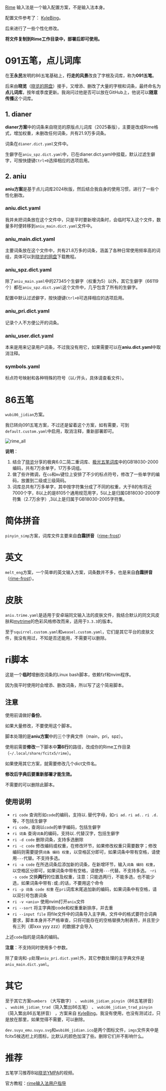 [Rime](https://rime.im/) 输入法是一个输入配置方案，不是输入法本身。

配置文件参考了： [KyleBing](https://github.com/KyleBing/wubi-jidan-dict)。

后来进行了一些个性化修改。

**将文件复制到Rime工作目录中，部署后即可使用。**

# 091五笔，点儿词库

在**王永民**发明的86五笔基础上，**行走的风景**改良了字根及词库，称为**091五笔**。

后来由**晓览**（[晓览的网盘](http://gaokuan.ysepan.com/)）接手，又增添、删改了大量的字根和词条，最终命名为**点儿词库**，按年或季度更新。我询问过他是否可以放在GitHub上，他说可以**随意传播**这个词库。

## 1. dianer

**dianer方案**中的词条来自晓览的原版点儿词库（2025春版），主要是改成Rime格式，增加权重，未删改任何词条，共有21.9万多词条。

词条在`dianer.dict.yaml`文件中。

生僻字在`aniu_spz.dict.yaml`中，已在dianer.dict.yaml中挂载，默认过滤生僻字，可按快捷键`Ctrl+0`选择相应的选项启用。

## 2. aniu
**aniu方案**是基于点儿词库2024秋版，然后结合我自身的使用习惯，进行了一些个性化删改。

### aniu.dict.yaml
我并未把词条放在这个文件中，只是平时要新增词条时，会临时写入这个文件，数量多时便转移到`aniu_main.dict.yaml`文件中。

### aniu_main.dict.yaml
主要词条放在这个文件中，共有21.8万多的词条，涵盖了各种日常使用频率高的词组，具体可以到[晓览的网盘](http://gaokuan.ysepan.com/)下载教程。

### aniu_spz.dict.yaml
除了`aniu_main.yaml`中的27345个生僻字（权重为5）以外，其它生僻字（66119个）都在`aniu_spz.dict.yaml`这个文件中，几乎包含了所有的生僻字。

配置中默认过滤僻字，按快捷键`Ctrl+0`可选择相应的选项启用。

### aniu_pri.dict.yaml
记录个人不方便公开的词条。

### aniu_user.dict.yaml
本来是用来记录用户词条，不过我没有用它，如果需要可以在**aniu.dict.yaml**中取消注释。

### symbols.yaml
标点符号映射和各种特殊的符号（以`/`开头，具体请查看文件）。

# 86五笔
`wubi86_jidian`方案。

我已转向091五笔方案，不过还是留着这个方案，如有需要，可到`default.custom.yaml`中启用，取消注释，重新部署即可。

![rime_all](https://github.com/KyleBing/rime-wubi86-jidian/assets/12215982/710c7e80-1660-48f1-bcc5-157c6bd3f662)

**说明**：
1. 结合了[晓览](http://gaokuan.ysepan.com/)分享的极爽6.0二简二重词库、[极光五笔词库](https://gitee.com/jack2583/wubi-tables.git)中的GB18030-2000编码，共有7万余单字，17万多词组。
2. 做了些许微调，在`co`和`mv`键位上安排了不少的标点符号，修改了一些单字的编码，放置到二级或三级简码。
3. 词库总共有7万多单字，其中按字符集分成了不同的权重，大于8的有将近7000个字，8以上的是8105个通用规范用字，5以上是归属GB18030-2000字符集（2.7万余字）,3以上是归属于GB18030-2005字符集。

 # 简体拼音
 `pinyin_simp`方案，词库文件主要来自**白霜拼音**（[rime-frost](https://github.com/gaboolic/rime-frost)）

 # 英文
 `melt_eng`方案，一个简单的英文输入方案，词条数并不多，也是来自**白霜拼音**（[rime-frost](https://github.com/gaboolic/rime-frost)）。

 # 皮肤
 `aniu.trime.yaml`是适用于安卓端同文输入法的皮肤文件，我结合默认的同文风皮肤和[mytrime](https://github.com/chwt163/mytrime)的色彩风格修改而来，适用于`3.3.3`的版本。

 至于`squirrel.custom.yaml`和`weasel.custom.yaml`，它们是其它平台的皮肤文件，我没有用过，不知是否还能用，不需要可以删除。

 # ri脚本
 这是一个**临时**增删改词条的Linux bash脚本，依赖fzf和nvim程序。

 因为我平时使用时会增添、删改词条，所以写了这个简易脚本。
 
 ## 注意
 使用前请做好**备份**。

 如果大量修改，不要使用这个脚本。

 脚本处理的是**aniu方案**中的三个字典文件（main，pri，spz）。

 使用前需要**修改**一下脚本中**第6行**的路径，改成你的Rime工作目录（`~/.local/share/fcitx5/rime`）。

 如果使用其它方案，就需要修改几个dict文件名。

 **修改后字典后要重新部署才能生效。**

 不需要的可以删除此脚本。

 ## 使用说明
 
- `ri code`         查询形如`code`的编码，支持以`.`替代字母，如`ri ad.`  `ri ad..`  `ri .d.`等，不包括生僻字
- `ri code,`        查询以`code`的单字编码，包括生僻字
- `ri 词条`         查询`词条`的编码，支持以`.`代替汉字，包括生僻字
- `ri -d code`      删除词条，支持多选删除
- `ri -c code`      修改编码或权重，在修改环节，如果修改权重只需要数字；修改编码则需要提供`词条 编码 权重`，以空格区分即可，如果词条中带有空格，请使用`---`代替。不支持多选。
- `ri -a code`      在所选词条后添加新的词条，在新增环节，输入`词条 编码 权重`，以空格区分即可，如果词条中带有空格，请使用`---`代替。不支持多选。
-`ri -s code`       交换**两行**的位置及权重，注意：只能选两行，不能多选，也不能少选，如果词条中带有`:`或`;`的话，不要用这个命令
- `ri -p 词条 code 权重`    在`pri`词库末尾追加新的编码，如果词条中有空格，请以双引号包裹词条
- `ri -v <aniu>`    使用nvim打开`aniu`文件
- `ri --sort`       将主字典按code和权重重新排序，并去重
- `ri --input file`      将file文件中的词条导入主字典，文件中的格式要符合词典要求，脚本本身并不严格审查，只将可能存在的空格替换为制表符，并且至少有三列（即xxx yyy zzz）的数据才会导入

上述`code`指的是词条的编码。

**注意**：不支持同时使用多个参数。

除了查询和`-p`处理`aniu_pri.dict.yaml`外，其它参数处理的主字典文件是`aniu_main.dict.yaml`。

 # 其它
 至于其它方案`numbers` （大写数字） 、 `wubi86_jidian_pinyin`（86五笔拼音） 、 `wubi86_jidian_trad`（简入繁出86五笔） 、 `wubi86_jidian_trad_pinyin`（简入繁出86五笔拼音） ，方案来自 [KyleBing](https://github.com/KyleBing/wubi-jidan-dict)。我没有使用，也没有测试过，只是放在那里，如果觉得不需要，可以删除。

 `dev.suyu_emu.suyu.svg`和`wubi86_jidian.ico`是两个图标文件，`imgs`文件夹中是fcitx5候选栏上的图标，比默认的颜色加深了些。删除它们并不影响什么。

 # 推荐
五笔学习推荐B站[晓览YMPA](https://space.bilibili.com/108585624)的视频。

官方教程：[rime输入法用户指导](https://github.com/rime/home/wiki/UserGuide)
